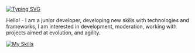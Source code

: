 
<a href="https://git.io/typing-svg"><img src="https://readme-typing-svg.demolab.com?font=Fira+Code&pause=1000&center=true&random=true&width=440&height=60&lines=HELLO+THERE%2C+WELCOME!+" alt="Typing SVG" /></a>

Hello! - I am a junior developer, developing new skills with technologies and frameworks, I am interested in development, moderation, working with projects aimed at evolution, and agility.

[![My Skills](https://skillicons.dev/icons?i=react,mysql,nestjs,postgres,py,js,ts,docker,git,github)](https://skillicons.dev)
